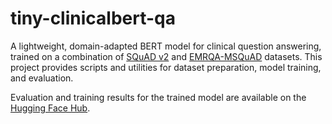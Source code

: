 # tiny-clinicalbert-qa

A lightweight, domain-adapted BERT model for clinical question answering, trained on a combination of [SQuAD v2](https://huggingface.co/datasets/rajpurkar/squad_v2) and [EMRQA-MSQuAD](https://huggingface.co/datasets/Eladio/emrqa-msquad) datasets. This project provides scripts and utilities for dataset preparation, model training, and evaluation.

Evaluation and training results for the trained model are available on the [Hugging Face Hub](https://huggingface.co/jon-t/tiny-clinicalbert-qa).
